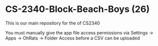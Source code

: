 # CS-2340-Block-Beach-Boys (26)
This is our main repository for the of CS2340

You must manually give the app file access permissions via Settings -> Apps -> OhRats -> Folder Access before a CSV can be uploaded

